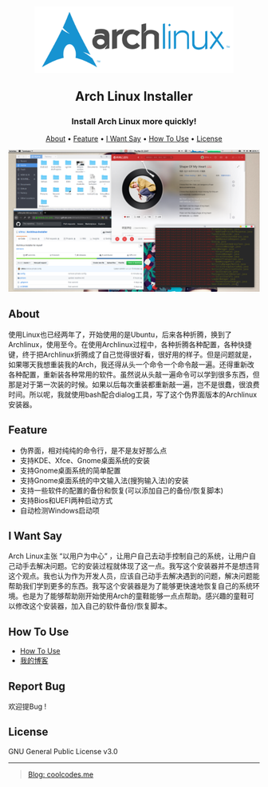 <h1 align="center">
  <br>
  <img src="picture/logo1.svg" alt="Markdownify" width="400">
  <br>
<p style="font-size:25px">Arch Linux Installer</p>
</h1>

<h3 align="center">Install Arch Linux more quickly!</h3>


<p align="center">
  <a href="#about">About</a> •
  <a href="#feature">Feature</a> •
  <a href="#i-want-say">I Want Say</a> •
  <a href="#how-to-use">How To Use</a> •
  <a href="#license">License</a>
</p>

![bg](picture/bg.png)

## About

使用Linux也已经两年了，开始使用的是Ubuntu，后来各种折腾，换到了Archlinux，使用至今。在使用Archlinux过程中，各种折腾各种配置，各种快捷键，终于把Archlinux折腾成了自己觉得很好看，很好用的样子。但是问题就是，如果哪天我想重装我的Arch，我还得从头一个命令一个命令敲一遍。还得重新改各种配置，重新装各种常用的软件。虽然说从头敲一遍命令可以学到很多东西，但那是对于第一次装的时候。如果以后每次重装都重新敲一遍，岂不是很蠢，很浪费时间。所以呢，我就使用bash配合dialog工具，写了这个伪界面版本的Archlinux安装器。

## Feature

- 伪界面，相对纯纯的命令行，是不是友好那么点
- 支持KDE、Xfce、Gnome桌面系统的安装
- 支持Gnome桌面系统的简单配置
- 支持Gnome桌面系统的中文输入法(搜狗输入法)的安装
- 支持一些软件的配置的备份和恢复(可以添加自己的备份/恢复脚本)
- 支持Bios和UEFI两种启动方式
- 自动检测Windows启动项

## I Want Say

Arch Linux主张 “以用户为中心” ，让用户自己去动手控制自己的系统，让用户自己动手去解决问题。它的安装过程就体现了这一点。我写这个安装器并不是想违背这个观点。我也认为作为开发人员，应该自己动手去解决遇到的问题，解决问题能帮助我们学到更多的东西。我写这个安装器是为了能够更快速地恢复自己的系统环境。也是为了能够帮助刚开始使用Arch的童鞋能够一点点帮助。感兴趣的童鞋可以修改这个安装器，加入自己的软件备份/恢复脚本。

## How To Use

- [How To Use](how-to-use.md)
- [我的博客](https://coolcodes.me/2018/03/15/archlinux-installer/)

## Report Bug

欢迎提Bug !

## License

GNU General Public License v3.0

---

> [Blog: coolcodes.me](https://coolcodes.me)